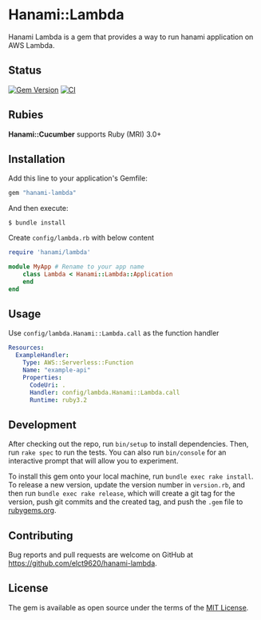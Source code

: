 Hanami::Lambda
===

Hanami Lambda is a gem that provides a way to run hanami application on AWS Lambda.

## Status

[![Gem Version](https://badge.fury.io/rb/hanami-lambda.svg)](https://badge.fury.io/rb/hanami-lambda)
[![CI](https://github.com/elct9620/hanami-lambda/actions/workflows/main.yml/badge.svg)](https://github.com/elct9620/hanami-lambda/actions/workflows/main.yml)

## Rubies

**Hanami::Cucumber** supports Ruby (MRI) 3.0+

## Installation

Add this line to your application's Gemfile:

```ruby
gem "hanami-lambda"
```

And then execute:

```
$ bundle install
```

Create `config/lambda.rb` with below content

```ruby
require 'hanami/lambda'

module MyApp # Rename to your app name
    class Lambda < Hanami::Lambda::Application
    end
end
```

## Usage

Use `config/lambda.Hanami::Lambda.call` as the function handler

```yaml
Resources:
  ExampleHandler:
    Type: AWS::Serverless::Function
    Name: "example-api"
    Properties:
      CodeUri: .
      Handler: config/lambda.Hanami::Lambda.call
      Runtime: ruby3.2
```

## Development

After checking out the repo, run `bin/setup` to install dependencies. Then, run `rake spec` to run the tests. You can also run `bin/console` for an interactive prompt that will allow you to experiment.

To install this gem onto your local machine, run `bundle exec rake install`. To release a new version, update the version number in `version.rb`, and then run `bundle exec rake release`, which will create a git tag for the version, push git commits and the created tag, and push the `.gem` file to [rubygems.org](https://rubygems.org).

## Contributing

Bug reports and pull requests are welcome on GitHub at https://github.com/elct9620/hanami-lambda.

## License

The gem is available as open source under the terms of the [MIT License](https://opensource.org/licenses/MIT).

